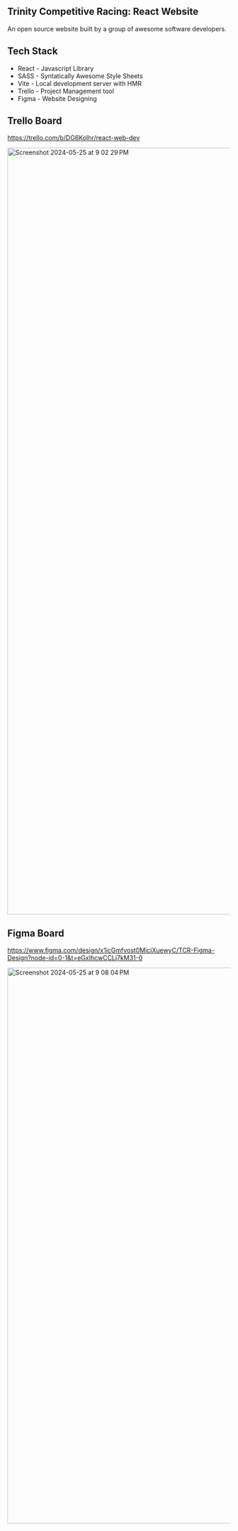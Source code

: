 ## Trinity Competitive Racing: React Website

An open source website built by a group of awesome software developers.

## Tech Stack

-   React - Javascript Library
-   SASS - Syntatically Awesome Style Sheets
-   Vite - Local development server with HMR
-   Trello - Project Management tool
-   Figma - Website Designing

## Trello Board
https://trello.com/b/DG6KoIhr/react-web-dev

<img width="1726" alt="Screenshot 2024-05-25 at 9 02 29 PM" src="https://github.com/sametj/tcr-website/assets/102891262/2f397c9a-53e0-43b2-9f79-7e0fdba3e932">

## Figma Board
https://www.figma.com/design/x1icGmfvost0MiciXuewyC/TCR-Figma-Design?node-id=0-1&t=eGxIhcwCCLj7kM31-0

<img width="1251" alt="Screenshot 2024-05-25 at 9 08 04 PM" src="https://github.com/sametj/tcr-website/assets/102891262/1db77d63-d2a3-48a3-baa2-ff7fe7b3e546">





